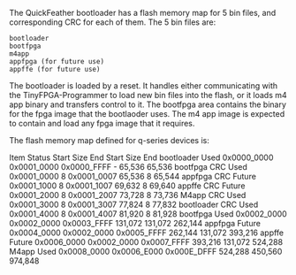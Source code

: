 The QuickFeather bootloader has a flash memory map for 5 bin files, and corresponding CRC for each of them. The 5 bin files are:

    bootloader
    bootfpga
    m4app
    appfpga (for future use)
    appffe (for future use)

The bootloader is loaded by a reset. It handles either communicating with the TinyFPGA-Programmer to load new bin files into the flash, or it loads m4 app binary and transfers control to it. The bootfpga area contains the binary for the fpga image that the bootlaoder uses. The m4 app image is expected to contain and load any fpga image that it requires.

The flash memory map defined for q-series devices is:

Item 	Status 	Start 	Size 	End 	Start 	Size 	End
bootloader 	Used 	0x0000_0000 	0x0001_0000 	0x0000_FFFF 	- 	65,536 	65,536
bootfpga CRC 	Used 	0x0001_0000 	8 	0x0001_0007 	65,536 	8 	65,544
appfpga CRC 	Future 	0x0001_1000 	8 	0x0001_1007 	69,632 	8 	69,640
appffe CRC 	Future 	0x0001_2000 	8 	0x0001_2007 	73,728 	8 	73,736
M4app CRC 	Used 	0x0001_3000 	8 	0x0001_3007 	77,824 	8 	77,832
bootloader CRC 	Used 	0x0001_4000 	8 	0x0001_4007 	81,920 	8 	81,928
bootfpga 	Used 	0x0002_0000 	0x0002_0000 	0x0003_FFFF 	131,072 	131,072 	262,144
appfpga 	Future 	0x0004_0000 	0x0002_0000 	0x0005_FFFF 	262,144 	131,072 	393,216
appffe 	Future 	0x0006_0000 	0x0002_0000 	0x0007_FFFF 	393,216 	131,072 	524,288
M4app 	Used 	0x0008_0000 	0x0006_E000 	0x000E_DFFF 	524,288 	450,560 	974,848
